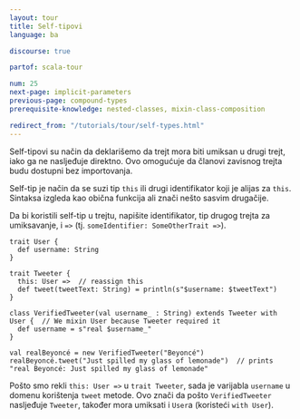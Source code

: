 ```yaml
---
layout: tour
title: Self-tipovi
language: ba

discourse: true

partof: scala-tour

num: 25
next-page: implicit-parameters
previous-page: compound-types
prerequisite-knowledge: nested-classes, mixin-class-composition

redirect_from: "/tutorials/tour/self-types.html"
---
```

Self-tipovi su način da deklarišemo da trejt mora biti umiksan u drugi trejt, iako ga ne nasljeđuje direktno.
Ovo omogućuje da članovi zavisnog trejta budu dostupni bez importovanja.

Self-tip je način da se suzi tip `this` ili drugi identifikator koji je alijas za `this`. 
Sintaksa izgleda kao obična funkcija ali znači nešto sasvim drugačije.

Da bi koristili self-tip u trejtu, napišite identifikator, tip drugog trejta za umiksavanje, i `=>` (tj. `someIdentifier: SomeOtherTrait =>`).
```tut
trait User {
  def username: String
}

trait Tweeter {
  this: User =>  // reassign this
  def tweet(tweetText: String) = println(s"$username: $tweetText")
}

class VerifiedTweeter(val username_ : String) extends Tweeter with User {  // We mixin User because Tweeter required it
  def username = s"real $username_"
}

val realBeyoncé = new VerifiedTweeter("Beyoncé")
realBeyoncé.tweet("Just spilled my glass of lemonade")  // prints "real Beyoncé: Just spilled my glass of lemonade"
```

Pošto smo rekli `this: User =>` u `trait Tweeter`, sada je varijabla `username` u domenu korištenja `tweet` metode. 
Ovo znači da pošto `VerifiedTweeter` nasljeđuje `Tweeter`, također mora umiksati i `User`a (koristeći `with User`).
